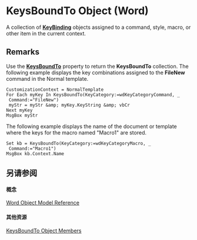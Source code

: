 
# KeysBoundTo Object (Word)

A collection of  **[KeyBinding](0f691196-76ef-135d-a8c9-b2fb9f9ac695.md)** objects assigned to a command, style, macro, or other item in the current context.


## Remarks

Use the  **[KeysBoundTo](55967f9f-a2e0-eaae-a371-0fed82100138.md)** property to return the **KeysBoundTo** collection. The following example displays the key combinations assigned to the **FileNew** command in the Normal template.


```
CustomizationContext = NormalTemplate 
For Each myKey In KeysBoundTo(KeyCategory:=wdKeyCategoryCommand, _ 
 Command:="FileNew") 
 myStr = myStr &amp; myKey.KeyString &amp; vbCr 
Next myKey 
MsgBox myStr
```

The following example displays the name of the document or template where the keys for the macro named "Macro1" are stored.




```
Set kb = KeysBoundTo(KeyCategory:=wdKeyCategoryMacro, _ 
 Command:="Macro1") 
MsgBox kb.Context.Name
```


## 另请参阅


#### 概念


[Word Object Model Reference](be452561-b436-bb9b-6f94-3faa9a74a6fd.md)
#### 其他资源


[KeysBoundTo Object Members](http://msdn.microsoft.com/library/c46ff321-727e-4a96-11df-9fae3d5a0ba5%28Office.15%29.aspx)